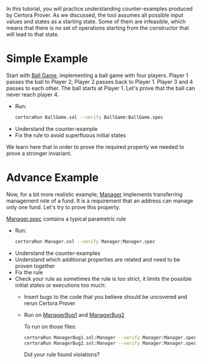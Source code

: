 In this tutorial, you will practice understanding counter-examples produced by Certora Prover. 
As we discussed, the tool assumes all possible input values and states as a starting state. Some of them are infeasible, which means that there is no set of operations starting from the constructor that will lead to that state. 

# Simple Example
Start with [Ball Game](BallGame/BallGame.sol), implementing a ball game with four players. Player 1 passes the ball to Player 2; Player 2 passes back to Player 1. Player 3 and 4 passes to each other. The ball starts at Player 1. Let's prove that the ball can never reach player 4.

* Run:  
  ```sh
  certoraRun BallGame.sol --verify BallGame:BallGame.spec 
  ```
* Understand the counter-example
* Fix the rule to avoid superfluous initial states

We learn here that in order to prove the required property we needed to prove a stronger invariant.

# Advance Example 
Now, for a bit more realistic example, [Manager](Manager.sol) implements transferring management role of a fund. It is a requirement that an address can manage only one fund. Let's try to prove this property.

[Manager.spec](Manager.spec) contains a typical parametric rule 

* Run:  
  ```sh
  certoraRun Manager.sol --verify Manager:Manager.spec 
  ```
* Understand the counter-examples 
* Understand which additional properties are related and need to be proven together
* Fix the rule
* Check your rule as sometimes the rule is too strict, it limits the possible initial states or executions too much:
  - Insert bugs to the code that you believe should be uncovered and rerun Certora Prover 
  - Run on [ManagerBug1](ManagerBug1.sol) and [ManagerBug2](ManagerBug2.sol)
    
	To run on those files:
     ```sh
    certoraRun ManagerBug1.sol:Manager --verify Manager:Manager.spec --msg "check for bug"
	certoraRun ManagerBug2.sol:Manager --verify Manager:Manager.spec --msg "check for bug"
    ```
	Did your rule found violations?

